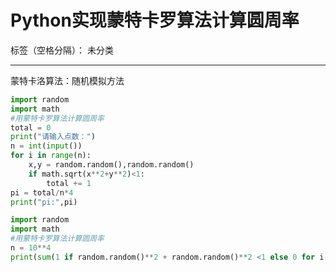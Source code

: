 ﻿# Python实现蒙特卡罗算法计算圆周率

标签（空格分隔）： 未分类

---

蒙特卡洛算法：随机模拟方法
```python
import random
import math
#用蒙特卡罗算法计算圆周率
total = 0
print("请输入点数：")
n = int(input())
for i in range(n):
    x,y = random.random(),random.random()
    if math.sqrt(x**2+y**2)<1:
        total += 1
pi = total/n*4
print("pi:",pi)

```

```python
import random
import math
#用蒙特卡罗算法计算圆周率
n = 10**4
print(sum(1 if random.random()**2 + random.random()**2 <1 else 0 for i in range(n))*4/n)

```





